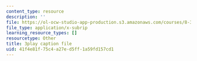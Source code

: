 ```yaml
---
content_type: resource
description: ''
file: https://ol-ocw-studio-app-production.s3.amazonaws.com/courses/8-333-statistical-mechanics-i-statistical-mechanics-of-particles-fall-2013/41f4e81f75c4a27ed5ff1a59fd157cd1_TDnfhpAZBqs.srt
file_type: application/x-subrip
learning_resource_types: []
resourcetype: Other
title: 3play caption file
uid: 41f4e81f-75c4-a27e-d5ff-1a59fd157cd1
---
```

